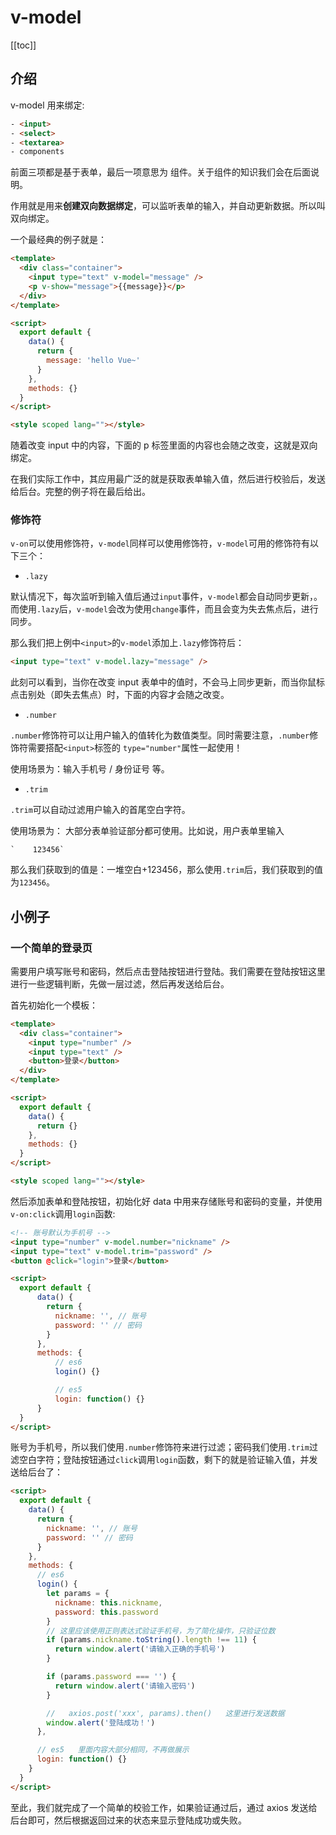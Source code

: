 # v-model

[[toc]]

## 介绍

v-model 用来绑定:

```html
- <input>
- <select>
- <textarea>
- components
```

前面三项都是基于表单，最后一项意思为 组件。关于组件的知识我们会在后面说明。

作用就是用来**创建双向数据绑定**，可以监听表单的输入，并自动更新数据。所以叫双向绑定。

一个最经典的例子就是：

```html
<template>
  <div class="container">
    <input type="text" v-model="message" />
    <p v-show="message">{{message}}</p>
  </div>
</template>

<script>
  export default {
    data() {
      return {
        message: 'hello Vue~'
      }
    },
    methods: {}
  }
</script>

<style scoped lang=""></style>
```

<v-model-example1 />

随着改变 input 中的内容，下面的 p 标签里面的内容也会随之改变，这就是双向绑定。

在我们实际工作中，其应用最广泛的就是获取表单输入值，然后进行校验后，发送给后台。完整的例子将在最后给出。

### 修饰符

`v-on`可以使用修饰符，`v-model`同样可以使用修饰符，`v-model`可用的修饰符有以下三个：

- `.lazy`

默认情况下，每次监听到输入值后通过`input`事件，`v-model`都会自动同步更新，。而使用`.lazy`后，`v-model`会改为使用`change`事件，而且会变为失去焦点后，进行同步。

那么我们把上例中`<input>`的`v-model`添加上`.lazy`修饰符后：

```html
<input type="text" v-model.lazy="message" />
```

<v-model-example2 />

此刻可以看到，当你在改变 input 表单中的值时，不会马上同步更新，而当你鼠标点击别处（即失去焦点）时，下面的内容才会随之改变。

- `.number`

`.number`修饰符可以让用户输入的值转化为数值类型。同时需要注意，`.number`修饰符需要搭配`<input>`标签的 `type="number"`属性一起使用！

使用场景为：输入手机号 / 身份证号 等。

<v-model-example3 />

- `.trim`

`.trim`可以自动过滤用户输入的首尾空白字符。

使用场景为： 大部分表单验证部分都可使用。比如说，用户表单里输入

```
`    123456`
```

那么我们获取到的值是：一堆空白+123456，那么使用`.trim`后，我们获取到的值为`123456`。

## 小例子

### 一个简单的登录页

需要用户填写账号和密码，然后点击登陆按钮进行登陆。我们需要在登陆按钮这里进行一些逻辑判断，先做一层过滤，然后再发送给后台。

首先初始化一个模板：

```html
<template>
  <div class="container">
    <input type="number" />
    <input type="text" />
    <button>登录</button>
  </div>
</template>

<script>
  export default {
    data() {
      return {}
    },
    methods: {}
  }
</script>

<style scoped lang=""></style>
```

然后添加表单和登陆按钮，初始化好 data 中用来存储账号和密码的变量，并使用`v-on:click`调用`login`函数:

```html
<!-- 账号默认为手机号 -->
<input type="number" v-model.number="nickname" />
<input type="text" v-model.trim="password" />
<button @click="login">登录</button>

<script>
  export default {
      data() {
        return {
          nickname: '', // 账号
          password: '' // 密码
        }
      },
      methods: {
          // es6
          login() {}

          // es5
          login: function() {}
      }
  }
</script>
```

账号为手机号，所以我们使用`.number`修饰符来进行过滤；密码我们使用`.trim`过滤空白字符；登陆按钮通过`click`调用`login`函数，剩下的就是验证输入值，并发送给后台了：

```html
<script>
  export default {
    data() {
      return {
        nickname: '', // 账号
        password: '' // 密码
      }
    },
    methods: {
      // es6
      login() {
        let params = {
          nickname: this.nickname,
          password: this.password
        }
        // 这里应该使用正则表达式验证手机号，为了简化操作，只验证位数
        if (params.nickname.toString().length !== 11) {
          return window.alert('请输入正确的手机号')
        }

        if (params.password === '') {
          return window.alert('请输入密码')
        }

        //   axios.post('xxx', params).then()   这里进行发送数据
        window.alert('登陆成功！')
      },

      // es5   里面内容大部分相同，不再做展示
      login: function() {}
    }
  }
</script>
```

<v-model-example4 />

至此，我们就完成了一个简单的校验工作，如果验证通过后，通过 axios 发送给后台即可，然后根据返回过来的状态来显示登陆成功或失败。
